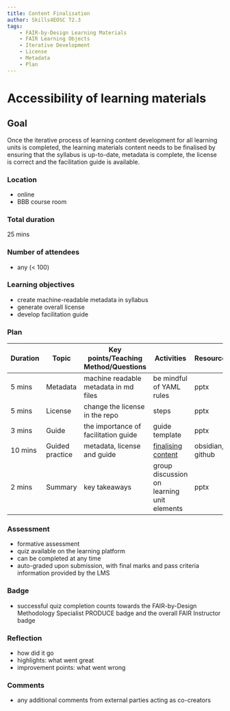 ```yaml
---
title: Content Finalisation
author: Skills4EOSC T2.3
tags: 
    - FAIR-by-Design Learning Materials
    - FAIR Learning Objects
    - Iterative Development
    - License
    - Metadata
    - Plan
---
```


# Accessibility of learning materials

## Goal

Once the iterative process of learning content development for all learning units is completed, the learning materials content needs to be finalised by ensuring that the syllabus is up-to-date, metadata is complete, the license is correct and the facilitation guide is available. 

### Location

- online
- BBB course room

### Total duration

25 mins

### Number of attendees

- any (< 100)

### Learning objectives

- create machine-readable metadata in syllabus
- generate overall license
- develop facilitation guide

### Plan

| **Duration** | **Topic** | **Key points/Teaching Method/Questions** | **Activities** | **Resources** |
|---|---|---|---|---|
| 5 mins | Metadata | machine readable metadata in md files | be mindful of YAML rules | pptx |
| 5 mins | License | change the license in the repo | steps | pptx |
| 3 mins | Guide | the importance of facilitation guide | guide template | pptx |
| 10 mins | Guided practice | metadata, license and guide | [finalising content](./Activities/metadata.md) | obsidian, github |
| 2 mins | Summary | key takeaways | group discussion on learning unit elements | pptx |

### Assessment

- formative assessment
- quiz available on the learning platform
- can be completed at any time
- auto-graded upon submission, with final marks and pass criteria information provided by the LMS

### Badge

- successful quiz completion counts towards the FAIR-by-Design Methodology Specialist PRODUCE badge and the overall FAIR Instructor badge

### Reflection

- how did it go
- highlights: what went great
- improvement points: what went wrong

### Comments

- any additional comments from external parties acting as co-creators
